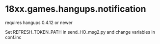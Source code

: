 # 18xx.games.hangups.notification

requires hangups 0.4.12 or newer

Set REFRESH_TOKEN_PATH in send_HO_msg2.py and change variables in conf.inc


